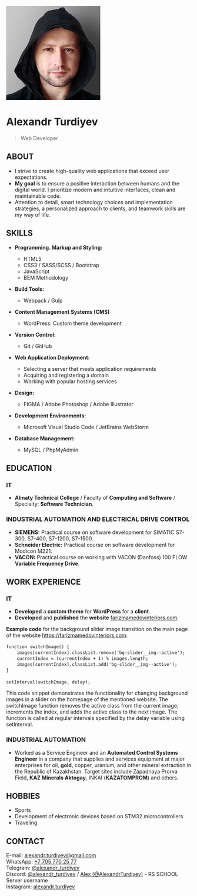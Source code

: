 ![personal-photo](alexandr-turdiyev_photo_256px.jpg)  


# Alexandr Turdiyev  


> Web Developer  

## ABOUT
- I strive to create high-quality web applications that exceed user expectations.   
- **My goal** is to ensure a positive interaction between humans and the digital world. I prioritize modern and intuitive interfaces, clean and maintainable code.  
- Attention to detail, smart technology choices and implementation strategies, a personalized approach to clients, and teamwork skills are my way of life.

## SKILLS
- **Programming. Markup and Styling:**
	- HTML5 
	- CSS3 / SASS/SCSS / Bootstrap
	- JavaScript
	- BEM Methodology

- **Build Tools:**
	- Webpack / Gulp

- **Content Management Systems (CMS)**
	- WordPress: Custom theme development

- **Version Control:**    
	- Git / GitHub

- **Web Application Deployment:**    
	- Selecting a server that meets application requirements
	- Acquiring and registering a domain
	- Working with popular hosting services

- **Design:**    
    - FIGMA / Adobe Photoshop / Adobe Illustrator
- **Development Environments:**    
    - Microsoft Visual Studio Code / JetBrains WebStorm

- **Database Management:**    
	- MySQL / PhpMyAdmin   

## EDUCATION
### IT
- **Almaty Technical College** / Faculty of **Computing and Software** / Specialty: **Software Technician**.

### INDUSTRIAL AUTOMATION AND ELECTRICAL DRIVE CONTROL
- **SIEMENS:** Practical course on software development for SIMATIC S7-300, S7-400, S7-1200, S7-1500.
- **Schneider Electric:** Practical course on software development for Modicon M221.
- **VACON:** Practical course on working with VACON (Danfoss) 100 FLOW **Variable Frequency Drive**.

## WORK EXPERIENCE
### IT
- **Developed** a **custom theme** for **WordPress** for a **client**.
- **Developed** and **published** the **website** [farizmamedovinteriors.com](https://farizmamedovinteriors.com).

**Example code** for the background slider image transition on the main page of the website https://farizmamedovinteriors.com:
```
function switchImage() {
    images[currentIndex].classList.remove('bg-slider__img--active');
    currentIndex = (currentIndex + 1) % images.length; 
    images[currentIndex].classList.add('bg-slider__img--active'); 
}

setInterval(switchImage, delay); 
```
This code snippet demonstrates the functionality for changing background images in a slider on the homepage of the mentioned website. The switchImage function removes the active class from the current image, increments the index, and adds the active class to the next image. The function is called at regular intervals specified by the delay variable using setInterval.


### INDUSTRIAL AUTOMATION
- Worked as a Service Engineer and an **Automated Control Systems Engineer** in a company that supplies and services equipment at major enterprises for oil, **gold**, copper, uranium, and other mineral extraction in the Republic of Kazakhstan. Target sites include Západnaya Prorva Field, **KAZ Minerals Aktogay**, INKAI (**KAZATOMPROM**) and others.

## HOBBIES
- Sports
- Development of electronic devices based on STM32 microcontrollers
- Traveling

## CONTACT
 E-mail: [alexandr.turdiyev@gmail.com](mailto:alexandr.turdiyev@gmail.com)  
 WhatsApp: [+7 705 770 25 77](whatsapp://send?phone=77057702577&text=Привет)  
 Telegram: [@alexandr_turdiyev](https://t.me/alexandr_turdiyev)  
 Discord: [@alexandr_turdiyev](https://discordapp.com/users/955026775396741182/) / [Alex (@AlexandrTurdiyev)](https://discordapp.com/users/955026775396741182/) - RS SCHOOL Server username  
 Instagram: [alexandr.turdiyev](https://www.instagram.com/alexandr.turdiyev/)